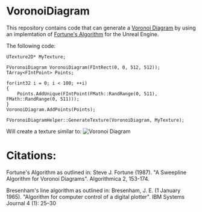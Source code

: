 VoronoiDiagram
==============

This repository contains code that can generate a [Voronoi Diagram](http://en.wikipedia.org/wiki/Voronoi_diagram) by using an implemtation of [Fortune's Algorithm](http://en.wikipedia.org/wiki/Fortune's_algorithm) for the Unreal Engine.  

The following code:

    UTexture2D* MyTexture;
    
    FVoronoiDiagram VoronoiDiagram(FIntRect(0, 0, 512, 512));
    TArray<FIntPoint> Points;
    
    for(int32 i = 0; i < 100; ++i)
    {
        Points.AddUnique(FIntPoint(FMath::RandRange(0, 511), FMath::RandRange(0, 511)));
    }
    VoronoiDiagram.AddPoints(Points);

    FVoronoiDiagramHelper::GenerateTexture(VoronoiDiagram, MyTexture);
    
Will create a texture similar to:
![Voronoi Diagram](/../Screenshots/VoronoiDiagram.png?raw=true "Voronoi Diagram")

Citations:
==========
Fortune's Algorithm as outlined in:
Steve J. Fortune (1987). "A Sweepline Algorithm for Voronoi Diagrams". Algorithmica 2, 153-174. 

Bresenham's line algorithm as outlined in:
Bresenham, J. E. (1 January 1965). "Algorithm for computer control of a digital plotter". IBM Systems Journal 4 (1): 25–30


